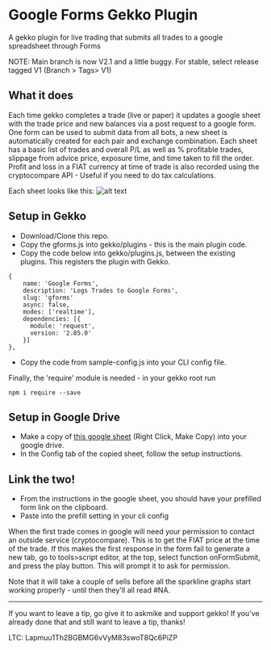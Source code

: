 # Google Forms Gekko Plugin
A gekko plugin for live trading that submits all trades to a google spreadsheet through Forms

NOTE: Main branch is now V2.1 and a little buggy. For stable, select release tagged V1 (Branch > Tags> V1)


## What it does
Each time gekko completes a trade (live or paper) it updates a google sheet with the trade price and new balances via a post request to a google form. 
One form can be used to submit data from all bots, a new sheet is automatically created for each pair and exchange combination. Each sheet has a basic list of trades and overall P/L as well as % profitable trades, slippage from advice price, exposure time, and time taken to fill the order.
Profit and loss in a FIAT currency at time of trade is also recorded using the cryptocompare API - Useful if you need to do tax calculations.



Each sheet looks like this:
![alt text](https://i.imgur.com/YLX21xs.png "Example")

## Setup in Gekko
* Download/Clone this repo.
* Copy the gforms.js into gekko/plugins - this is the main plugin code.
* Copy the code below into gekko/plugins.js, between the existing plugins. This registers the plugin with Gekko.
```
{
    name: 'Google Forms',
    description: 'Logs Trades to Google Forms',
    slug: 'gforms'
    async: false,
    modes: ['realtime'],
    dependencies: [{
      module: 'request',
      version: '2.85.0'
    }]
},
```
* Copy the code from sample-config.js into your CLI config file.

Finally, the 'require' module is needed - in your gekko root run
```
npm i require --save
```

## Setup in Google Drive
* Make a copy of [this google sheet](https://drive.google.com/drive/folders/1z8DTSmIa6W4tyupwOGPsBSDTbhKSYoo0?usp=sharing) (Right Click, Make Copy) into your google drive. 
* In the Config tab of the copied sheet, follow the setup instructions.
  
## Link the two!
* From the instructions in the google sheet, you should have your prefilled form link on the clipboard.
* Paste into the prefill setting in your cli config

When the first trade comes in google will need your permission to contact an outside service (cryptocompare). This is to get the FIAT price at the time of the trade. If this makes the first response in the form fail to generate a new tab, go to tools>script editor, at the top, select function onFormSubmit, and press the play button. This will prompt it to ask for permission.

Note that it will take a couple of sells before all the sparkline graphs start working properly - until then they'll all read #NA.
___
If you want to leave a tip, go give it to askmike and support gekko! If you've already done that and still want to leave a tip, thanks!

LTC: Lapmuu1Th2BGBMG6vVyM83swoT8Qc6PiZP
